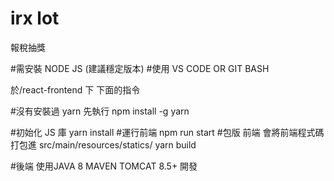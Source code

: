 # irx lot

報稅抽獎

#需安裝 NODE JS (建議穩定版本)
#使用 VS CODE OR GIT BASH 

於/react-frontend    下 下面的指令

#沒有安裝過 yarn 先執行
npm install -g yarn

#初始化 JS 庫 
yarn install
#運行前端
npm run start
#包版 前端  會將前端程式碼 打包進  src/main/resources/statics/
yarn build

#後端  使用JAVA 8 MAVEN  TOMCAT 8.5+ 開發
